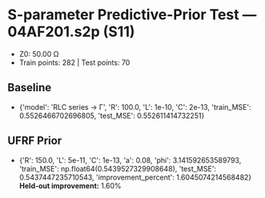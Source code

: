 # S-parameter Predictive-Prior Test — 04AF201.s2p (S11)
- Z0: 50.00 Ω
- Train points: 282  |  Test points: 70

## Baseline
- {'model': 'RLC series -> Γ', 'R': 100.0, 'L': 1e-10, 'C': 2e-13, 'train_MSE': 0.5526466702696805, 'test_MSE': 0.552611414732251}

## UFRF Prior
- {'R': 150.0, 'L': 5e-11, 'C': 1e-13, 'a': 0.08, 'phi': 3.141592653589793, 'train_MSE': np.float64(0.5439527329908648), 'test_MSE': 0.5437447235710543, 'improvement_percent': 1.6045074214568482}
**Held-out improvement:** 1.60%
